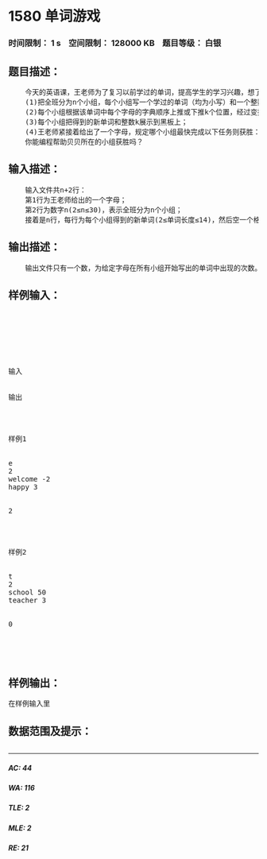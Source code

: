 # 1580 单词游戏   
### 时间限制： 1 s&nbsp;&nbsp;&nbsp;&nbsp;空间限制： 128000 KB&nbsp;&nbsp;&nbsp;&nbsp;题目等级： 白银  
## 题目描述：  

<pre>
    今天的英语课，王老师为了复习以前学过的单词，提高学生的学习兴趣，想了一个主意：
    (1)把全班分为n个小组，每个小组写一个学过的单词（均为小写）和一个整数k；
    (2)每个小组根据该单词中每个字母的字典顺序上推或下推k个位置，经过变换后得到一个新单词。推移规则是：如果k为正数则下推，否则上推，当推移超越边界时回到另一端继续推移。例如，单词为at，k=8则新单词为ib，字母t下移到边界z还不够，则再从第一个字母a开始继续推移。
    (3)每个小组把得到的新单词和整数k展示到黑板上；
    (4)王老师紧接着给出了一个字母，规定哪个小组最快完成以下任务则获胜：统计出该字母在所有小组开始写出的单词中出现的次数。
    你能编程帮助贝贝所在的小组获胜吗？
</pre>
  
  
## 输入描述：  

<pre>
    输入文件共n+2行：
    第1行为王老师给出的一个字母；
    第2行为数字n(2≤n≤30)，表示全班分为n个小组；
    接着是n行，每行为每个小组得到的新单词(2≤单词长度≤14)，然后空一个格，后接一个整数k(-1000≤k≤1000)。
</pre>
  
  
## 输出描述：  

<pre>
    输出文件只有一个数，为给定字母在所有小组开始写出的单词中出现的次数。
</pre>
  
  
## 样例输入：  

<pre>




 


输入


输出




样例1


e
2
welcome -2
happy 3


2




样例2


t
2
school 50
teacher 3


0




</pre>
  
  
## 样例输出：  

<pre>
在样例输入里
</pre>
  
  
## 数据范围及提示：  

<pre>
</pre>
  
  
***  

##### AC: 44  
##### WA: 116  
##### TLE: 2  
##### MLE: 2  
##### RE: 21  
